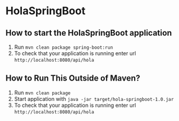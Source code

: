 # HolaSpringBoot

How to start the HolaSpringBoot application
-

1. Run `mvn clean package spring-boot:run`
1. To check that your application is running enter url `http://localhost:8080/api/hola`

How to Run This Outside of Maven?
-

1. Run `mvn clean package`
1. Start application with `java -jar target/hola-springboot-1.0.jar`
1. To check that your application is running enter url `http://localhost:8080/api/hola`